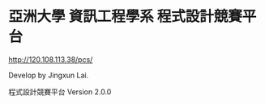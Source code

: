 # 亞洲大學 資訊工程學系 程式設計競賽平台
http://120.108.113.38/pcs/

Develop by Jingxun Lai. 

程式設計競賽平台 Version 2.0.0

